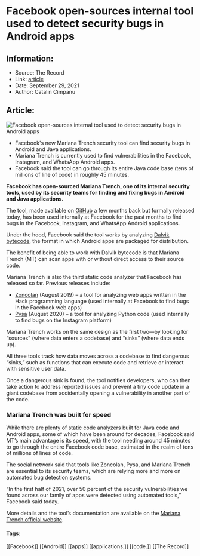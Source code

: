 # Facebook open-sources internal tool used to detect security bugs in Android apps
### 

## Information:
+ Source: The Record
+ Link: [article](https://therecord.media/facebook-open-sources-internal-tool-used-to-detect-security-bugs-in-android-apps/)
+ Date: September 29, 2021
+ Author: Catalin Cimpanu


## Article:
![Facebook open-sources internal tool used to detect security bugs in Android apps](https://therecord.media/wp-content/uploads/2021/09/Mariana-Trench.png)

* Facebook's new Mariana Trench security tool can find security bugs in Android and Java applications.
* Mariana Trench is currently used to find vulnerabilities in the Facebook, Instagram, and WhatsApp Android apps.
* Facebook said the tool can go through its entire Java code base (tens of millions of line of code) in roughly 45 minutes.


**Facebook has open-sourced Mariana Trench, one of its internal security tools, used by its security teams for finding and fixing bugs in Android and Java applications.**


The tool, made available on [GitHub](https://github.com/facebook/mariana-trench/) a few months back but formally released today, has been used internally at Facebook for the past months to find bugs in the Facebook, Instagram, and WhatsApp Android applications.


Under the hood, Facebook said the tool works by analyzing [Dalvik bytecode](https://source.android.com/devices/tech/dalvik/dalvik-bytecode), the format in which Android apps are packaged for distribution.


The benefit of being able to work with Dalvik bytecode is that Mariana Trench (MT) can scan apps with or without direct access to their source code.


Mariana Trench is also the third static code analyzer that Facebook has released so far. Previous releases include:


* [Zoncolan](https://engineering.fb.com/2019/08/15/security/zoncolan/) (August 2019) – a tool for analyzing web apps written in the Hack programming language (used internally at Facebook to find bugs in the Facebook web apps)
* [Pysa](https://engineering.fb.com/2020/08/07/security/pysa/) (August 2020) – a tool for analyzing Python code (used internally to find bugs on the Instagram platform)


Mariana Trench works on the same design as the first two—by looking for “sources” (where data enters a codebase) and “sinks” (where data ends up).


All three tools track how data moves across a codebase to find dangerous “sinks,” such as functions that can execute code and retrieve or interact with sensitive user data.


Once a dangerous sink is found, the tool notifies developers, who can then take action to address reported issues and prevent a tiny code update in a giant codebase from accidentally opening a vulnerability in another part of the code.


### Mariana Trench was built for speed


While there are plenty of static code analyzers built for Java code and Android apps, some of which have been around for decades, Facebook said MT’s main advantage is its speed, with the tool needing around 45 minutes to go through the entire Facebook code base, estimated in the realm of tens of millions of lines of code.


The social network said that tools like Zoncolan, Pysa, and Mariana Trench are essential to its security teams, which are relying more and more on automated bug detection systems.


“In the first half of 2021, over 50 percent of the security vulnerabilities we found across our family of apps were detected using automated tools,” Facebook said today.


More details and the tool’s documentation are available on the [Mariana Trench official website](https://mariana-tren.ch/).





#### Tags:
[[Facebook]] [[Android]] [[apps]] [[applications.]] [[code.]] [[The Record]]

